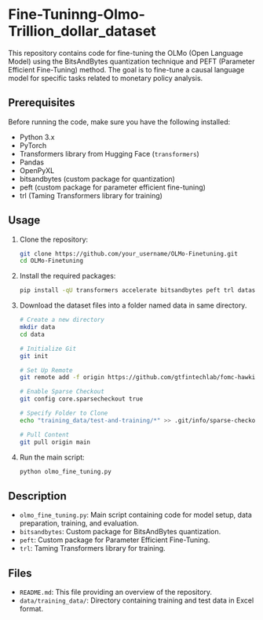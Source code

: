 # Fine-Tuninng-Olmo-Trillion_dollar_dataset

This repository contains code for fine-tuning the OLMo (Open Language Model) using the BitsAndBytes quantization technique and PEFT (Parameter Efficient Fine-Tuning) method. The goal is to fine-tune a causal language model for specific tasks related to monetary policy analysis.

## Prerequisites

Before running the code, make sure you have the following installed:

- Python 3.x
- PyTorch
- Transformers library from Hugging Face (`transformers`)
- Pandas
- OpenPyXL
- bitsandbytes (custom package for quantization)
- peft (custom package for parameter efficient fine-tuning)
- trl (Taming Transformers library for training)


## Usage

1. Clone the repository:
   ```bash
   git clone https://github.com/your_username/OLMo-Finetuning.git
   cd OLMo-Finetuning
   ```

2. Install the required packages:
   ```bash
   pip install -qU transformers accelerate bitsandbytes peft trl datasets evaluate ai2-olmo
   ```

3. Download the dataset files into a folder named data in same directory.
    ```bash
    # Create a new directory
    mkdir data
    cd data

    # Initialize Git
    git init

    # Set Up Remote
    git remote add -f origin https://github.com/gtfintechlab/fomc-hawkish-dovish

    # Enable Sparse Checkout
    git config core.sparsecheckout true

    # Specify Folder to Clone
    echo "training_data/test-and-training/*" >> .git/info/sparse-checkout

    # Pull Content
    git pull origin main
    ```

4. Run the main script:
   ```bash
   python olmo_fine_tuning.py
   ```

## Description

- `olmo_fine_tuning.py`: Main script containing code for model setup, data preparation, training, and evaluation.
- `bitsandbytes`: Custom package for BitsAndBytes quantization.
- `peft`: Custom package for Parameter Efficient Fine-Tuning.
- `trl`: Taming Transformers library for training.

## Files

- `README.md`: This file providing an overview of the repository.
- `data/training_data/`: Directory containing training and test data in Excel format.